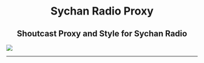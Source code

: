 <!-- css for readme.md github -->
<div style="text-align: center;">
  <h1>Sychan Radio Proxy</h1>
  <h2>Shoutcast Proxy and Style for Sychan Radio</2>
</div>
<img src="https://user-images.githubusercontent.com/45807795/222986014-a762133e-99f4-4ec2-8044-4e3de35dacfe.png">
<hr />
    


    
